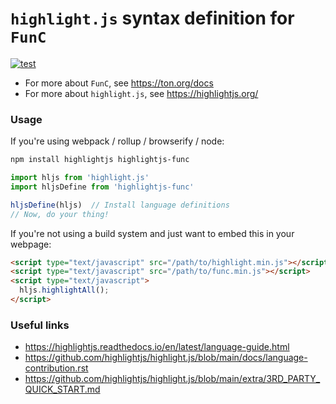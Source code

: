 # `highlight.js` syntax definition for `FunC`

[![test](https://github.com/sobolevn/highlightjs-func/actions/workflows/test.yml/badge.svg?event=push)](https://github.com/sobolevn/highlightjs-func/actions/workflows/test.yml)

- For more about `FunC`, see https://ton.org/docs
- For more about `highlight.js`, see https://highlightjs.org/

### Usage

If you're using webpack / rollup / browserify / node:

```bash
npm install highlightjs highlightjs-func
```

```javascript
import hljs from 'highlight.js'
import hljsDefine from 'highlightjs-func'

hljsDefine(hljs)  // Install language definitions
// Now, do your thing!
```

If you're not using a build system and just want to embed this in your webpage:

```html
<script type="text/javascript" src="/path/to/highlight.min.js"></script>
<script type="text/javascript" src="/path/to/func.min.js"></script>
<script type="text/javascript">
  hljs.highlightAll();
</script>
```

### Useful links

- https://highlightjs.readthedocs.io/en/latest/language-guide.html
- https://github.com/highlightjs/highlight.js/blob/main/docs/language-contribution.rst
- https://github.com/highlightjs/highlight.js/blob/main/extra/3RD_PARTY_QUICK_START.md
